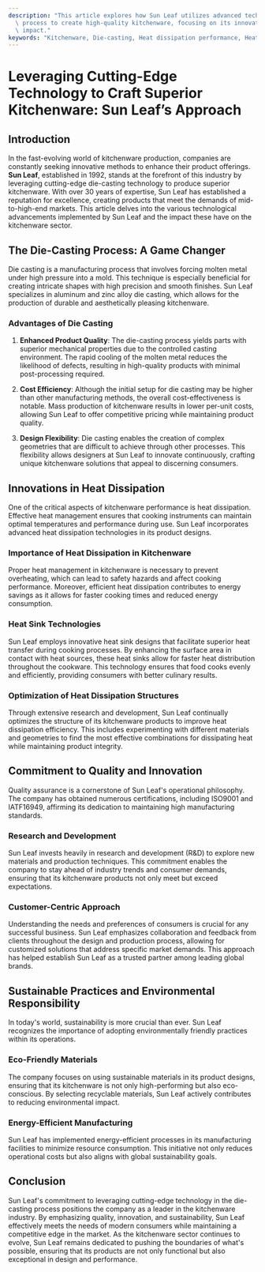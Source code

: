 ```yaml
---
description: "This article explores how Sun Leaf utilizes advanced technology in the die-casting\
  \ process to create high-quality kitchenware, focusing on its innovations and market\
  \ impact."
keywords: "Kitchenware, Die-casting, Heat dissipation performance, Heat sink"
---
```

# Leveraging Cutting-Edge Technology to Craft Superior Kitchenware: Sun Leaf’s Approach

## Introduction

In the fast-evolving world of kitchenware production, companies are constantly seeking innovative methods to enhance their product offerings. **Sun Leaf**, established in 1992, stands at the forefront of this industry by leveraging cutting-edge die-casting technology to produce superior kitchenware. With over 30 years of expertise, Sun Leaf has established a reputation for excellence, creating products that meet the demands of mid-to-high-end markets. This article delves into the various technological advancements implemented by Sun Leaf and the impact these have on the kitchenware sector.

## The Die-Casting Process: A Game Changer

Die casting is a manufacturing process that involves forcing molten metal under high pressure into a mold. This technique is especially beneficial for creating intricate shapes with high precision and smooth finishes. Sun Leaf specializes in aluminum and zinc alloy die casting, which allows for the production of durable and aesthetically pleasing kitchenware.

### Advantages of Die Casting

1. **Enhanced Product Quality**: The die-casting process yields parts with superior mechanical properties due to the controlled casting environment. The rapid cooling of the molten metal reduces the likelihood of defects, resulting in high-quality products with minimal post-processing required.

2. **Cost Efficiency**: Although the initial setup for die casting may be higher than other manufacturing methods, the overall cost-effectiveness is notable. Mass production of kitchenware results in lower per-unit costs, allowing Sun Leaf to offer competitive pricing while maintaining product quality.

3. **Design Flexibility**: Die casting enables the creation of complex geometries that are difficult to achieve through other processes. This flexibility allows designers at Sun Leaf to innovate continuously, crafting unique kitchenware solutions that appeal to discerning consumers.

## Innovations in Heat Dissipation

One of the critical aspects of kitchenware performance is heat dissipation. Effective heat management ensures that cooking instruments can maintain optimal temperatures and performance during use. Sun Leaf incorporates advanced heat dissipation technologies in its product designs.

### Importance of Heat Dissipation in Kitchenware

Proper heat management in kitchenware is necessary to prevent overheating, which can lead to safety hazards and affect cooking performance. Moreover, efficient heat dissipation contributes to energy savings as it allows for faster cooking times and reduced energy consumption.

### Heat Sink Technologies

Sun Leaf employs innovative heat sink designs that facilitate superior heat transfer during cooking processes. By enhancing the surface area in contact with heat sources, these heat sinks allow for faster heat distribution throughout the cookware. This technology ensures that food cooks evenly and efficiently, providing consumers with better culinary results.

### Optimization of Heat Dissipation Structures

Through extensive research and development, Sun Leaf continually optimizes the structure of its kitchenware products to improve heat dissipation efficiency. This includes experimenting with different materials and geometries to find the most effective combinations for dissipating heat while maintaining product integrity.

## Commitment to Quality and Innovation

Quality assurance is a cornerstone of Sun Leaf's operational philosophy. The company has obtained numerous certifications, including ISO9001 and IATF16949, affirming its dedication to maintaining high manufacturing standards.

### Research and Development

Sun Leaf invests heavily in research and development (R&D) to explore new materials and production techniques. This commitment enables the company to stay ahead of industry trends and consumer demands, ensuring that its kitchenware products not only meet but exceed expectations.

### Customer-Centric Approach

Understanding the needs and preferences of consumers is crucial for any successful business. Sun Leaf emphasizes collaboration and feedback from clients throughout the design and production process, allowing for customized solutions that address specific market demands. This approach has helped establish Sun Leaf as a trusted partner among leading global brands.

## Sustainable Practices and Environmental Responsibility

In today's world, sustainability is more crucial than ever. Sun Leaf recognizes the importance of adopting environmentally friendly practices within its operations.

### Eco-Friendly Materials

The company focuses on using sustainable materials in its product designs, ensuring that its kitchenware is not only high-performing but also eco-conscious. By selecting recyclable materials, Sun Leaf actively contributes to reducing environmental impact.

### Energy-Efficient Manufacturing

Sun Leaf has implemented energy-efficient processes in its manufacturing facilities to minimize resource consumption. This initiative not only reduces operational costs but also aligns with global sustainability goals.

## Conclusion

Sun Leaf's commitment to leveraging cutting-edge technology in the die-casting process positions the company as a leader in the kitchenware industry. By emphasizing quality, innovation, and sustainability, Sun Leaf effectively meets the needs of modern consumers while maintaining a competitive edge in the market. As the kitchenware sector continues to evolve, Sun Leaf remains dedicated to pushing the boundaries of what's possible, ensuring that its products are not only functional but also exceptional in design and performance.
